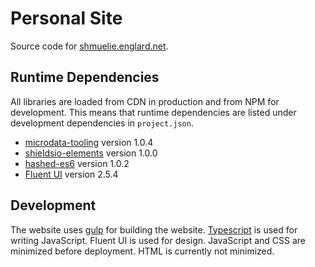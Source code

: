 # Personal Site

Source code for [shmuelie.englard.net](https://shmuelie.englard.net/).

## Runtime Dependencies

All libraries are loaded from CDN in production and from NPM for development.
This means that runtime dependencies are listed under development dependencies
in `project.json`.

- [microdata-tooling](https://shmuelie.github.io/microdata-tooling/) version 1.0.4
- [shieldsio-elements](https://shmuelie.github.io/shieldsio-elements/) version 1.0.0
- [hashed-es6](https://shmuelie.github.io/hashed-es6/) version 1.0.2
- [Fluent UI](https://developer.microsoft.com/en-us/fluentui#/) version 2.5.4

## Development

The website uses [gulp](https://gulpjs.com/) for building the website.
[Typescript](https://www.typescriptlang.org/) is used for writing JavaScript.
Fluent UI is used for design. JavaScript and CSS are minimized before
deployment. HTML is currently not minimized.
